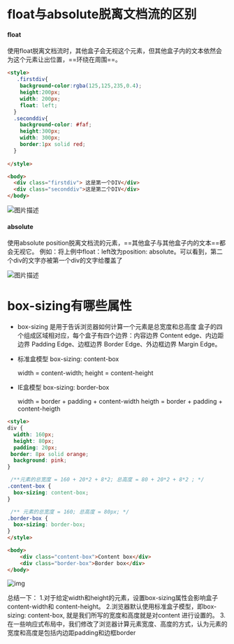 # float与absolute脱离文档流的区别

#### **float**

使用float脱离文档流时，其他盒子会无视这个元素，但其他盒子内的文本依然会为这个元素让出位置，==环绕在周围==。

```html
<style>
   .firstdiv{
    background-color:rgba(125,125,235,0.4);
    height:200px;
    width: 200px;
    float: left;
  }
  .seconddiv{
    background-color: #faf;
    height:300px;
    width: 300px;
    border:1px solid red;
  }
  
</style>

<body>
  <div class="firstdiv"> 这是第一个DIV</div>
  <div class="seconddiv">这是第二个DIV</div>
</body>
```

![图片描述](https://segmentfault.com/img/bVE2fR?w=324&h=323)

#### absolute

使用absolute position脱离文档流的元素，==其他盒子与其他盒子内的文本==都会无视它。
例如：将上例中float：left改为position: absolute。可以看到，第二个div的文字亦被第一个div的文字给覆盖了

![图片描述](https://segmentfault.com/img/bVE2gQ?w=392&h=357)

# box-sizing有哪些属性

- box-sizing 是用于告诉浏览器如何计算一个元素是总宽度和总高度
  盒子的四个组成区域相对应，每个盒子有四个边界：内容边界 Content edge、内边距边界 Padding Edge、边框边界 Border Edge、外边框边界 Margin Edge。

- 标准盒模型 box-sizing: content-box

  width = content-width;
  height = content-height

  

- IE盒模型 box-sizing: border-box

  width = border + padding + content-width
  heigth = border + padding + content-heigth

```html
<style>
div {
  width: 160px;
  height: 80px;
  padding: 20px;
 border: 8px solid orange;
  background: pink;
}

 /**元素的总宽度 = 160 + 20*2 + 8*2; 总高度 = 80 + 20*2 + 8*2 ; */ 
.content-box { 
  box-sizing: content-box; 
}

 /** 元素的总宽度 = 160; 总高度 = 80px; */  
.border-box { 
  box-sizing: border-box;
}
</style>

<body>
    <div class="content-box">Content box</div>
	<div class="border-box">Border box</div>
</body>

```

![img](https://upload-images.jianshu.io/upload_images/7967724-80dc9f2fd9f256bc.png?imageMogr2/auto-orient/strip|imageView2/2/w/253/format/webp)

总结一下：
 1.对于给定width和height的元素，设置box-sizing属性会影响盒子content-width和 content-height。
 2.浏览器默认使用标准盒子模型，即box-sizing: content-box, 就是我们所写的宽度和高度就是对content 进行设置的。
 3.在一些响应式布局中，我们修改了浏览器计算元素宽度、高度的方式，认为元素的宽度和高度是包括内边距padding和边框border